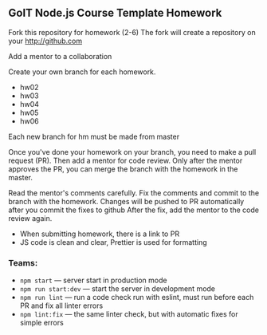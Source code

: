 ## GoIT Node.js Course Template Homework

Fork this repository for homework (2-6)
The fork will create a repository on your http://github.com

Add a mentor to a collaboration

Create your own branch for each homework.

- hw02
- hw03
- hw04
- hw05
- hw06

Each new branch for hm must be made from master

Once you've done your homework on your branch, you need to make a pull request (PR). Then add a mentor for code review. Only after the mentor approves the PR, you can merge the branch with the homework in the master.

Read the mentor's comments carefully. Fix the comments and commit to the branch with the homework. Changes will be pushed to PR automatically after you commit the fixes to github
After the fix, add the mentor to the code review again.

- When submitting homework, there is a link to PR
- JS code is clean and clear, Prettier is used for formatting

### Teams:

- `npm start` &mdash; server start in production mode
- `npm run start:dev` &mdash; start the server in development mode
- `npm run lint` &mdash; run a code check run with eslint, must run before each PR and fix all linter errors
- `npm lint:fix` &mdash; the same linter check, but with automatic fixes for simple errors
